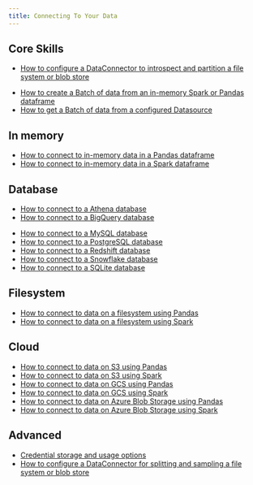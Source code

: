 ```yaml
---
title: Connecting To Your Data
---
```


## Core Skills

- [How to configure a DataConnector to introspect and partition a file system or blob store](/docs/guides/connecting_to_your_data/how_to_configure_a_dataconnector_to_introspect_and_partition_a_file_system_or_blob_store)
<!--- - [How to configure a DataConnector to introspect and partition tables in sql](/docs/guides/connecting_to_your_data/how_to_configure_a_dataconnector_to_introspect_and_partition_tables_in_sql) --->
- [How to create a Batch of data from an in-memory Spark or Pandas dataframe](/docs/guides/connecting_to_your_data/how_to_create_a_batch_of_data_from_an_in_memory_spark_or_pandas_dataframe)
- [How to get a Batch of data from a configured Datasource](/docs/guides/connecting_to_your_data/how_to_get_a_batch_of_data_from_a_configured_datasource)

## In memory
- [How to connect to in-memory data in a Pandas dataframe](/docs/guides/connecting_to_your_data/in_memory/pandas)
- [How to connect to in-memory data in a Spark dataframe](/docs/guides/connecting_to_your_data/in_memory/spark)

## Database

- [How to connect to a Athena database](/docs/guides/connecting_to_your_data/database/athena)
- [How to connect to a BigQuery database](/docs/guides/connecting_to_your_data/database/bigquery)
<!--- - [How to connect to a MSSQL database](/docs/guides/connecting_to_your_data/database/mssql) --->
- [How to connect to a MySQL database](/docs/guides/connecting_to_your_data/database/mysql)
- [How to connect to a PostgreSQL database](/docs/guides/connecting_to_your_data/database/postgres)
- [How to connect to a Redshift database](/docs/guides/connecting_to_your_data/database/redshift)
- [How to connect to a Snowflake database](/docs/guides/connecting_to_your_data/database/snowflake)
- [How to connect to a SQLite database](/docs/guides/connecting_to_your_data/database/sqlite)

## Filesystem
- [How to connect to data on a filesystem using Pandas](/docs/guides/connecting_to_your_data/filesystem/pandas)
- [How to connect to data on a filesystem using Spark](/docs/guides/connecting_to_your_data/filesystem/spark)

## Cloud
- [How to connect to data on S3 using Pandas](/docs/guides/connecting_to_your_data/cloud/s3/pandas)
- [How to connect to data on S3 using Spark](/docs/guides/connecting_to_your_data/cloud/s3/spark)
- [How to connect to data on GCS using Pandas](/docs/guides/connecting_to_your_data/cloud/gcs/pandas)
- [How to connect to data on GCS using Spark](/docs/guides/connecting_to_your_data/cloud/gcs/spark)
- [How to connect to data on Azure Blob Storage using Pandas](/docs/guides/connecting_to_your_data/cloud/azure/pandas)
- [How to connect to data on Azure Blob Storage using Spark](/docs/guides/connecting_to_your_data/cloud/azure/spark)

<!--- ## Contributing --->
<!--- - [How to add support for a new SqlAlchemy dialect](/docs/guides/connecting_to_your_data/contributing/how_to_add_support_for_a_new_sqlalchemy_dialect) --->

## Advanced
- [Credential storage and usage options](/docs/guides/connecting_to_your_data/advanced/database_credentials)
- [How to configure a DataConnector for splitting and sampling a file system or blob store](/docs/guides/connecting_to_your_data/advanced/how_to_configure_a_dataconnector_for_splitting_and_sampling_a_file_system_or_blob_store)
<!--- - [How to create a Batch from a SQL query](/docs/guides/connecting_to_your_data/advanced/how_to_create_a_batch_from_a_sql_query) --->
<!--- - [How to create a lightweight Data Catalog by applying a descriptive Profiler to a Configured Datasource](/docs/guides/connecting_to_your_data/advanced/how_to_create_a_lightweight_data_catalog_by_applying_a_descriptive_profiler_to_a_configured_datasource) --->
<!--- - [How to explore changes in data over time using a Configured Datasource](/docs/guides/connecting_to_your_data/advanced/how_to_explore_changes_in_data_over_time_using_a_configured_datasource) --->
